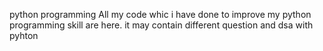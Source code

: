 python programming
All my code whic i have done to improve my python programming skill are here.
it may contain different question and dsa with pyhton
